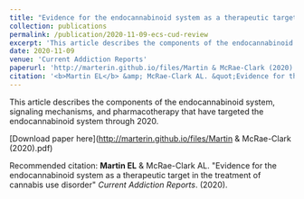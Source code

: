 ```yaml
---
title: "Evidence for the endocannabinoid system as a therapeutic target in the treatment of cannabis use disorder"
collection: publications
permalink: /publication/2020-11-09-ecs-cud-review
excerpt: 'This article describes the components of the endocannabinoid system, signaling mechanisms, and pharmacotherapy that have targeted the endocannabinoid system through 2020.'
date: 2020-11-09
venue: 'Current Addiction Reports'
paperurl: 'http://marterin.github.io/files/Martin & McRae-Clark (2020).pdf'
citation: '<b>Martin EL</b> &amp; McRae-Clark AL. &quot;Evidence for the endocannabinoid system as a therapeutic target in the treatment of cannabis use disorder&quot; <i>Current Addiction Reports</i>. (2020).'
---
```

This article describes the components of the endocannabinoid system, signaling mechanisms, and pharmacotherapy that have targeted the endocannabinoid system through 2020.

[Download paper here](http://marterin.github.io/files/Martin & McRae-Clark (2020).pdf)

Recommended citation: <b>Martin EL</b> & McRae-Clark AL. "Evidence for the endocannabinoid system as a therapeutic target in the treatment of cannabis use disorder" <i>Current Addiction Reports</i>. (2020).